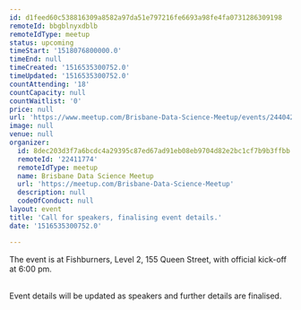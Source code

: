 ```yaml
---
id: d1feed60c538816309a8582a97da51e797216fe6693a98fe4fa0731286309198
remoteId: bbgblnyxdblb
remoteIdType: meetup
status: upcoming
timeStart: '1518076800000.0'
timeEnd: null
timeCreated: '1516535300752.0'
timeUpdated: '1516535300752.0'
countAttending: '18'
countCapacity: null
countWaitlist: '0'
price: null
url: 'https://www.meetup.com/Brisbane-Data-Science-Meetup/events/244042315/'
image: null
venue: null
organizer:
  id: 8dec203d3f7a6bcdc4a29395c87ed67ad91eb08eb9704d82e2bc1cf7b9b3ffbb
  remoteId: '22411774'
  remoteIdType: meetup
  name: Brisbane Data Science Meetup
  url: 'https://meetup.com/Brisbane-Data-Science-Meetup'
  description: null
  codeOfConduct: null
layout: event
title: 'Call for speakers, finalising event details.'
date: '1516535300752.0'

---
```

<p>The event is at Fishburners, Level 2, 155 Queen Street, with official kick-off at 6:00 pm. </p> <p><br/>Event details will be updated as speakers and further details are finalised.</p> 
